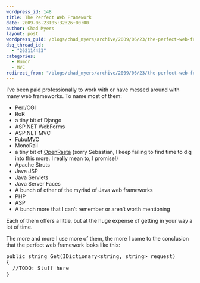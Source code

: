 ```yaml
---
wordpress_id: 148
title: The Perfect Web Framework
date: 2009-06-23T05:32:26+00:00
author: Chad Myers
layout: post
wordpress_guid: /blogs/chad_myers/archive/2009/06/23/the-perfect-web-framework.aspx
dsq_thread_id:
  - "262114423"
categories:
  - Humor
  - MVC
redirect_from: "/blogs/chad_myers/archive/2009/06/23/the-perfect-web-framework.aspx/"
---
```

I’ve been paid professionally to work with or have messed around with many web frameworks. To name most of them:

  * Perl/CGI
  * RoR
  * a tiny bit of Django
  * ASP.NET WebForms
  * ASP.NET MVC
  * FubuMVC
  * MonoRail
  * a tiny bit of [OpenRasta](http://trac.caffeine-it.com/openrasta) (sorry Sebastian, I keep failing to find time to dig into this more. I really mean to, I promise!)
  * Apache Struts
  * Java JSP
  * Java Servlets
  * Java Server Faces
  * A bunch of other of the myriad of Java web frameworks
  * PHP
  * ASP
  * A bunch more that I can’t remember or aren’t worth mentioning

Each of them offers a little, but at the huge expense of getting in your way a lot of time.

The more and more I use more of them, the more I come to the conclusion that the perfect web framework looks like this:

<div class="csharpcode-wrapper">
  <pre><span class="kwrd">public</span> <span class="kwrd">string</span> Get(IDictionary&lt;<span class="kwrd">string</span>, <span class="kwrd">string</span>&gt; request)
{
  <span class="rem">//TODO: Stuff here</span>
}</pre>
</div>